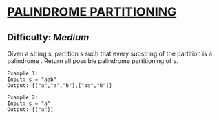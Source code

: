 # [PALINDROME PARTITIONING](https://leetcode.com/problems/palindrome-partitioning/description/)

## Difficulty: ***Medium***

Given a string s, partition s such that every substring of the partition is a palindrome
. Return all possible palindrome partitioning of s.


```
Example 1:
Input: s = "aab"
Output: [["a","a","b"],["aa","b"]]
```
```
Example 2:
Input: s = "a"
Output: [["a"]]
```


